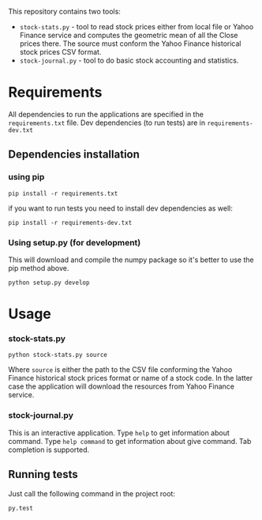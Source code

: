 This repository contains two tools:

* `stock-stats.py` - tool to read stock prices either from local file or Yahoo Finance service and computes the geometric mean of all the Close prices there. The source must conform the Yahoo Finance historical stock prices CSV format.
* `stock-journal.py` - tool to do basic stock accounting and statistics.

# Requirements

All dependencies to run the applications are specified in the `requirements.txt` file. Dev dependencies (to run tests) are in `requirements-dev.txt`

## Dependencies installation


### using pip

    pip install -r requirements.txt

if you want to run tests you need to install dev dependencies as well:

    pip install -r requirements-dev.txt

### Using setup.py (for development)

This will download and compile the numpy package so it's better to use the pip method above.

    python setup.py develop


# Usage

### stock-stats.py

    python stock-stats.py source

Where `source` is either the path to the CSV file conforming the Yahoo Finance historical stock prices format or name of a stock code. In the latter case the application will download the resources from Yahoo Finance service.

### stock-journal.py

This is an interactive application. Type `help` to get information about command. Type `help command` to get information about give command.
Tab completion is supported.

## Running tests

Just call the following command in the project root:

    py.test
